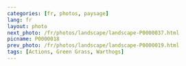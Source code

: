 ```yaml
---
categories: [fr, photos, paysage]
lang: fr
layout: photo
next_photo: /fr/photos/landscape/landscape-P0000037.html
picname: P0000018
prev_photo: /fr/photos/landscape/landscape-P0000019.html
tags: [Actions, Green Grass, Warthogs]
---
```

